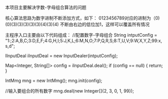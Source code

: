 本项目主要解决字数-字母组合算法的问题


核心算法思路为数字进制不断添加方式，如下：
0123456789对应的进制为（0)(0)(3)(3)(3)(3)(3)(4)(3)(4)
不断由右边的低位加1，这样可以覆盖所有情况




主程序入口主要由以下代码组成：
//配置数字-字母组合
String intputConfig = "1:;2:A,B,C;3:D,E,F;4:G,H,I;5:J,K,L;6:M,N,O;7:P,Q,R,S;8:T,U,V;9:W,X,Y,Z;99:x,s,d";

IInputDeal iInputDeal = new InputDealer(intputConfig);

Map<Integer, String[]> config = iInputDeal.deal();
if (config == null) {
    return;
}

IntMmg mng = new IntMmg();
mng.init(config);

//输入要组合的所有数字
mng.deal(new Integer[]{2, 3, 0, 1, 99});